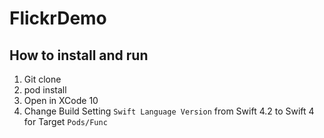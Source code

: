 # FlickrDemo

## How to install and run

1. Git clone
2. pod install
3. Open in XCode 10
4. Change Build Setting `Swift Language Version` from Swift 4.2 to Swift 4 for Target `Pods/Func`
